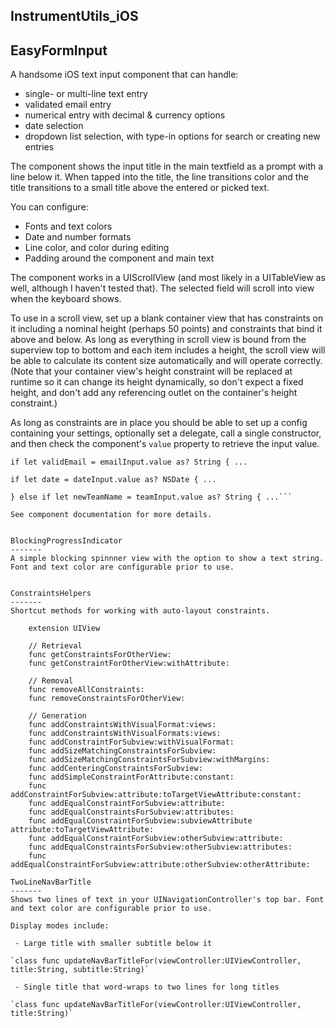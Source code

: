 ## InstrumentUtils_iOS ##

EasyFormInput
-------
A handsome iOS text input component that can handle:

 - single- or multi-line text entry
 - validated email entry
 - numerical entry with decimal & currency options
 - date selection
 - dropdown list selection, with type-in options for search or creating new entries

The component shows the input title in the main textfield as a prompt with a line below it. When tapped into the title, the line transitions color and the title transitions to a small title above the entered or picked text.

You can configure:

 - Fonts and text colors
 - Date and number formats
 - Line color, and color during editing
 - Padding around the component and main text

The component works in a UIScrollView (and most likely in a UITableView as well, although I haven't tested that). The selected field will scroll into view when the keyboard shows.

To use in a scroll view, set up a blank container view that has constraints on it including a nominal height (perhaps 50 points) and constraints that bind it above and below. As long as everything in scroll view is bound from the superview top to bottom and each item includes a height, the scroll view will be able to calculate its content size automatically and will operate correctly. (Note that your container view's height constraint will be replaced at runtime so it can change its height dynamically, so don't expect a fixed height, and don't add any referencing outlet on the container's height constraint.)

As long as constraints are in place you should be able to set up a config containing your settings, optionally set a delegate, call a single constructor, and then check the component's `value` property to retrieve the input value.

`if let validEmail = emailInput.value as? String { ...`

`if let date = dateInput.value as? NSDate { ...`

```if let teamSelection = teamInput.value as? [String:String] {...
} else if let newTeamName = teamInput.value as? String { ...```

See component documentation for more details.


BlockingProgressIndicator
-------
A simple blocking spinnner view with the option to show a text string. Font and text color are configurable prior to use.


ConstraintsHelpers
-------
Shortcut methods for working with auto-layout constraints.

    extension UIView
    
    // Retrieval
    func getConstraintsForOtherView:
    func getConstraintForOtherView:withAttribute:
    
    // Removal
    func removeAllConstraints:
    func removeConstraintsForOtherView:
    
    // Generation
    func addConstraintsWithVisualFormat:views:
    func addConstraintsWithVisualFormats:views:
    func addConstraintForSubview:withVisualFormat:
    func addSizeMatchingConstraintsForSubview:
    func addSizeMatchingConstraintsForSubview:withMargins:
    func addCenteringConstraintsForSubview:
    func addSimpleConstraintForAttribute:constant:
    func addConstraintForSubview:attribute:toTargetViewAttribute:constant:
    func addEqualConstraintForSubview:attribute:
    func addEqualConstraintsForSubview:attributes:
    func addEqualConstraintForSubview:subviewAttribute attribute:toTargetViewAttribute:
    func addEqualConstraintForSubview:otherSubview:attribute:
    func addEqualConstraintsForSubview:otherSubview:attributes:
    func addEqualConstraintForSubview:attribute:otherSubview:otherAttribute:

TwoLineNavBarTitle
-------
Shows two lines of text in your UINavigationController's top bar. Font and text color are configurable prior to use.

Display modes include:

 - Large title with smaller subtitle below it

`class func updateNavBarTitleFor(viewController:UIViewController, title:String, subtitle:String)`

 - Single title that word-wraps to two lines for long titles

`class func updateNavBarTitleFor(viewController:UIViewController, title:String)`